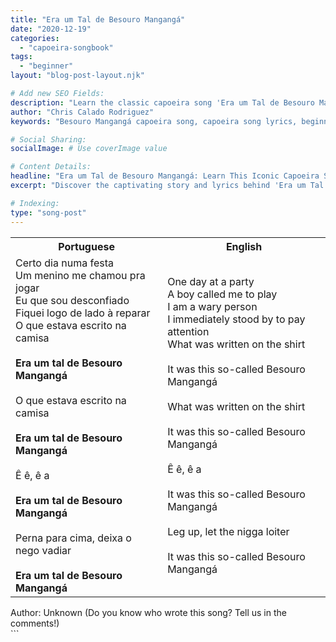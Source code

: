 ```yaml
---
title: "Era um Tal de Besouro Mangangá"
date: "2020-12-19"
categories:
  - "capoeira-songbook"
tags:
  - "beginner"
layout: "blog-post-layout.njk"

# Add new SEO Fields:
description: "Learn the classic capoeira song 'Era um Tal de Besouro Mangangá' and its historical significance. Explore the legend of Besouro!"
author: "Chris Calado Rodriguez"
keywords: "Besouro Mangangá capoeira song, capoeira song lyrics, beginner capoeira song, capoeira music history, capoeira legends, afro-brazilian folklore, mestre pastinha songs, capoeira song meaning"

# Social Sharing:
socialImage: # Use coverImage value

# Content Details:
headline: "Era um Tal de Besouro Mangangá: Learn This Iconic Capoeira Song"
excerpt: "Discover the captivating story and lyrics behind 'Era um Tal de Besouro Mangangá', a fundamental capoeira song that honors the legendary Besouro."

# Indexing:
type: "song-post"
---
```



<table class="capoeira-table">
    <tr class="header-row">
        <th>Portuguese</th>
        <th>English</th>
    </tr>
    <tr>
        <td>Certo dia numa festa<br>
Um menino me chamou pra jogar<br>
Eu que sou desconfiado<br>
Fiquei logo de lado à reparar<br>
O que estava escrito na camisa<br><br>
<b>Era um tal de Besouro Mangangá</b><br><br>
O que estava escrito na camisa<br><br>
<b>Era um tal de Besouro Mangangá</b><br><br>
Ê ê, ê a<br><br>
<b>Era um tal de Besouro Mangangá</b><br><br>
Perna para cima, deixa o nego vadiar<br>
<b><br>Era um tal de Besouro Mangangá</b></td>
        <td>One day at a party<br>
A boy called me to play<br>
I am a wary person<br>
I immediately stood by to pay attention<br>
What was written on the shirt<br><br>
It was this so-called Besouro Mangangá<br><br>
What was written on the shirt<br><br>
It was this so-called Besouro Mangangá<br><br>
Ê ê, ê a<br><br>
It was this so-called Besouro Mangangá<br><br>
Leg up, let the nigga loiter<br><br>
It was this so-called Besouro Mangangá</td>
    </tr>
</table>
<figcaption>
Author: Unknown (Do you know who wrote this song? Tell us in the comments!)
</figcaption>
```